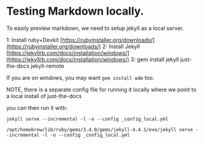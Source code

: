 # Testing Markdown locally.

To easily preview markdown, we need to setup jekyll as a local server.

1: Install ruby+Devkit [https://rubyinstaller.org/downloads/](https://rubyinstaller.org/downloads/)
2: Install Jekyll [https://jekyllrb.com/docs/installation/windows/](https://jekyllrb.com/docs/installation/windows/)
3: gem install jekyll just-the-docs jekyll-remote

If you are on windows, you may want `gem install wdm` too.


NOTE, there is a separate config file for running it locally where we point to a local install of just-the-docs

you can then run it with:
```console
jekyll serve --incremental -l -o --config _config_local.yml
```
```
/opt/homebrew/lib/ruby/gems/3.4.0/gems/jekyll-4.4.1/exe/jekyll serve --incremental -l -o --config _config_local.yml
```



